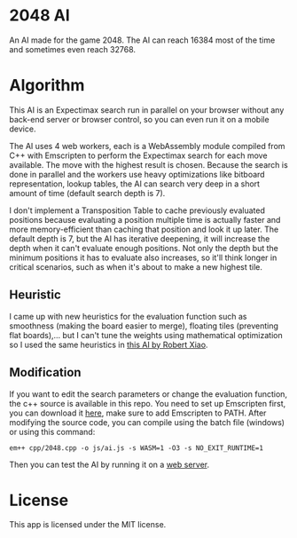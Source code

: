 # 2048 AI
 An AI made for the game 2048.
 The AI can reach 16384 most of the time and sometimes even reach 32768.

# Algorithm
 This AI is an Expectimax search run in parallel on your browser without any back-end server or browser control, so you can even run it on a mobile device.

 The AI uses 4 web workers, each is a WebAssembly module compiled from C++ with Emscripten to perform the Expectimax search for each move available. The move with the highest result is chosen.
 Because the search is done in parallel and the workers use heavy optimizations like bitboard representation, lookup tables, the AI can search very deep in a short amount of time (default search depth is 7).

 I don't implement a Transposition Table to cache previously evaluated positions because evaluating a position multiple time is actually faster and more memory-efficient than caching that position and look it up later.
 The default depth is 7, but the AI has iterative deepening, it will increase the depth when it can't evaluate enough positions.
 Not only the depth but the minimum positions it has to evaluate also increases, so it'll think longer in critical scenarios, such as when it's about to make a new highest tile.

## Heuristic
 I came up with new heuristics for the evaluation function such as smoothness (making the board easier to merge), floating tiles (preventing flat boards),... but I can't tune the weights using mathematical optimization so I used the same heuristics in [this AI by Robert Xiao](https://github.com/nneonneo/2048-ai).

## Modification
 If you want to edit the search parameters or change the evaluation function, the c++ source is available in this repo. You need to set up Emscripten first, you can download it [here](https://emscripten.org/docs/getting_started/downloads.html), make sure to add Emscripten to PATH. After modifying the source code, you can compile using the batch file (windows) or using this command:
```
em++ cpp/2048.cpp -o js/ai.js -s WASM=1 -O3 -s NO_EXIT_RUNTIME=1
```
 Then you can test the AI by running it on a [web server](https://developer.mozilla.org/en-US/docs/Learn/Common_questions/set_up_a_local_testing_server).

# License
 This app is licensed under the MIT license.
